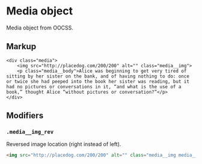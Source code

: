 # Media object

Media object from OOCSS.


## Markup

	<div class="media">
		<img src="http://placedog.com/200/200" alt="" class="media__img">
		<p class="media__body">Alice was beginning to get very tired of sitting by her sister on the bank, and of having nothing to do: once or twice she had peeped into the book her sister was reading, but it had no pictures or conversations in it, “and what is the use of a book,” thought Alice “without pictures or conversation?”</p>
	</div>


## Modifiers

### `.media__img_rev`

Reversed image location (right instead of left).

```html
<img src="http://placedog.com/200/200" alt="" class="media__img media__img_rev">
```
